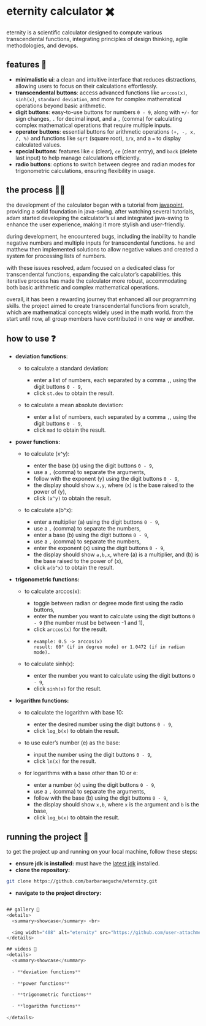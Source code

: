 # eternity calculator ✖️
eternity is a scientific calculator designed to compute various transcendental functions, integrating principles of 
design thinking, agile methodologies, and devops. 

## features 👾
- **minimalistic ui**: a clean and intuitive interface that reduces distractions, allowing users to focus on their 
calculations effortlessly.
- **transcendental buttons**: access advanced functions like `arccos(x)`, `sinh(x)`, `standard deviation`, and more for 
complex mathematical operations beyond basic arithmetic.
- **digit buttons**: easy-to-use buttons for numbers `0 - 9`, along with `+/-` for sign changes, `.` for decimal input, 
and a `,` (comma) for calculating complex mathematical operations that require multiple inputs.
- **operator buttons**: essential buttons for arithmetic operations `(+, -, x, /, %)` and functions like `sqrt` (square root), 
`1/x`, and a `=` to display calculated values.
- **special buttons**: features like `c` (clear), `ce` (clear entry), and `back` (delete last input) to help manage 
calculations efficiently.
- **radio buttons**: options to switch between degree and radian modes for trigonometric calculations, ensuring 
flexibility in usage.

## the process ✍🏽
the development of the calculator began with a tutorial from [javapoint](https://www.javatpoint.com/java-swing), providing 
a solid foundation in java-swing. after watching several tutorials, adam started developing the calculator’s ui and 
integrated java-swing to enhance the user experience, making it more stylish and user-friendly.

during development, he encountered bugs, including the inability to handle negative numbers and multiple inputs for 
transcendental functions. he and matthew then implemented solutions to allow negative values and created a system for 
processing lists of numbers.

with these issues resolved, adam focused on a dedicated class for transcendental functions, expanding the calculator’s 
capabilities. this iterative process has made the calculator more robust, accommodating both basic arithmetic and 
complex mathematical operations. 

overall, it has been a rewarding journey that enhanced all our programming skills. the project aimed to create 
transcendental functions from scratch, which are mathematical concepts widely used in the math world. from the start 
until now, all group members have contributed in one way or another.

## how to use ❓
- **deviation functions**:
  - to calculate a standard deviation:
    - enter a list of numbers, each separated by a comma `,`, using the digit buttons `0 - 9`,
    - click `st.dev` to obtain the result.
   
  - to calculate a mean absolute deviation:
    - enter a list of numbers, each separated by a comma `,`, using the digit buttons `0 - 9`,
    - click `mad` to obtain the result.

- **power functions:** 
  - to calculate (x^y):
    - enter the base (x) using the digit buttons `0 - 9`,
    - use a `,` (comma) to separate the arguments,
    - follow with the exponent (y) using the digit buttons `0 - 9`,
    - the display should show `x,y`, where (x) is the base raised to the power of (y),
    - click `(x^y)` to obtain the result.

  - to calculate a(b^x):
    - enter a multiplier (a) using the digit buttons `0 - 9`,
    - use a `,` (comma) to separate the numbers,
    - enter a base (b) using the digit buttons `0 - 9`,
    - use a `,` (comma) to separate the numbers,
    - enter the exponent (x) using the digit buttons `0 - 9`,
    - the display should show `a,b,x`, where (a) is a multiplier, and (b) is the base raised to the power of (x),
    - click `a(b^x)` to obtain the result.

- **trigonometric functions:**
  - to calculate arccos(x):
    - toggle between radian or degree mode first using the radio buttons,
    - enter the number you want to calculate using the digit buttons `0 - 9` (the number must be between -1 and 1),
    - click `arccos(x)` for the result.
    - ```
      example: 0.5 -> arccos(x)
      result: 60° (if in degree mode) or 1.0472 (if in radian mode).
      ```

  - to calculate sinh(x):
    - enter the number you want to calculate using the digit buttons `0 - 9`,
    - click `sinh(x)` for the result.

- **logarithm functions:**
  - to calculate the logarithm with base 10:
    - enter the desired number using the digit buttons `0 - 9`,
    - click `log_b(x)` to obtain the result.
    
  - to use euler’s number (e) as the base:
    - input the number using the digit buttons `0 - 9`,
    - click `ln(x)` for the result.
    
  - for logarithms with a base other than 10 or e:
    - enter a number (x) using the digit buttons `0 - 9`,
    - use a `,` (comma) to separate the arguments,
    - follow with the base (b) using the digit buttons `0 - 9`,
    - the display should show `x,b`, where `x` is the argument and `b` is the base,
    - click `log_b(x)` to obtain the result.

## running the project 🏁
to get the project up and running on your local machine, follow these steps:

- **ensure jdk is installed:** must have the [latest jdk](https://www.oracle.com/java/technologies/downloads/#jdk23-windows) installed.
- **clone the repository:**
```bash
git clone https://github.com/barbaraeguche/eternity.git
```
- **navigate to the project directory:**
```Go to Repository's file path, run the latest Eternity jar file in the Builds folder

## gallery 📸
<details>
  <summary>showcase</summary> <br>
  
  <img width="408" alt="eternity" src="https://github.com/user-attachments/assets/387385ac-a3cd-4764-ac59-9df285c5cf09">
</details>

## videos 📸
<details>
  <summary>showcase</summary>
  
  - **deviation functions**
  
  - **power functions**
  
  - **trigonometric functions**
  
  - **logarithm functions**
  
</details>
